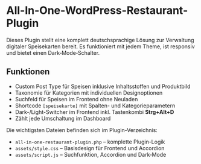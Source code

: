 # All-In-One-WordPress-Restaurant-Plugin

Dieses Plugin stellt eine komplett deutschsprachige Lösung zur Verwaltung digitaler Speisekarten bereit. Es funktioniert mit jedem Theme, ist responsiv und bietet einen Dark‑Mode‑Schalter.

## Funktionen

* Custom Post Type für Speisen inklusive Inhaltsstoffen und Produktbild
* Taxonomie für Kategorien mit individuellen Designoptionen
* Suchfeld für Speisen im Frontend ohne Neuladen
* Shortcode `[speisekarte]` mit Spalten- und Kategorieparametern
* Dark-/Light-Switcher im Frontend inkl. Tastenkombi **Strg+Alt+D**
* Zählt jede Umschaltung im Dashboard

Die wichtigsten Dateien befinden sich im Plugin-Verzeichnis:

* `all-in-one-restaurant-plugin.php` – komplette Plugin-Logik
* `assets/style.css` – Basisdesign für Frontend und Accordion
* `assets/script.js` – Suchfunktion, Accordion und Dark‑Mode
